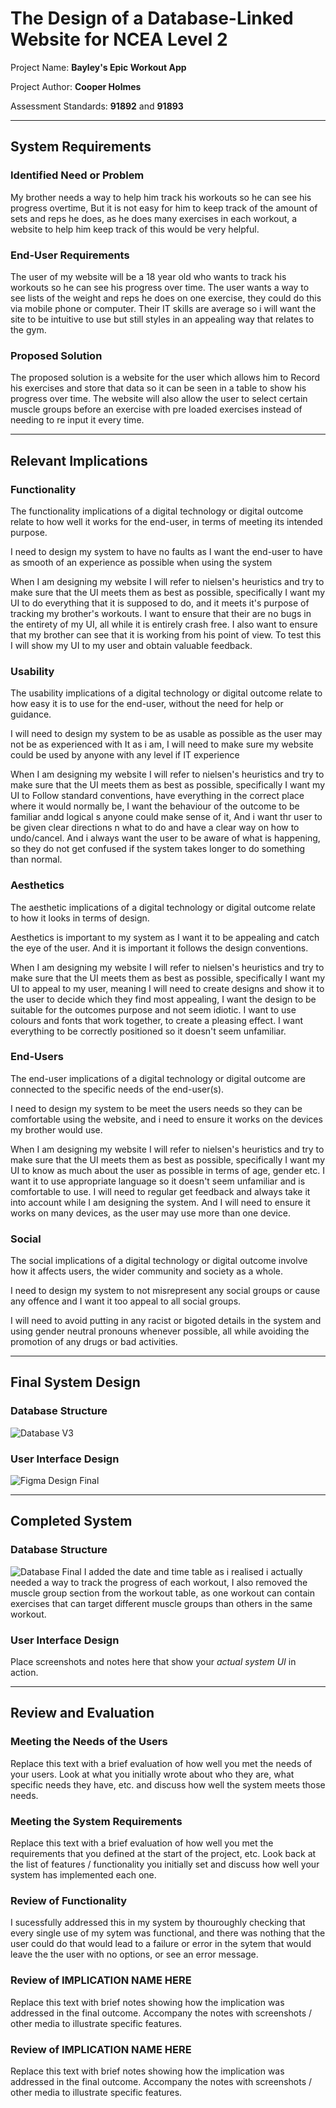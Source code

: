 # The Design of a Database-Linked Website for NCEA Level 2

Project Name: **Bayley's Epic Workout App**

Project Author: **Cooper Holmes**

Assessment Standards: **91892** and **91893**


-------------------------------------------------

## System Requirements

### Identified Need or Problem

My brother needs a way to help him track his workouts so he can see his progress overtime, But it is not easy for him to keep track of the amount of sets and reps he does, as he does many exercises in each workout, a website to help him keep track of this would be very helpful.

### End-User Requirements

The user of my website will be a 18 year old who wants to track his workouts so he can see his progress over time.
The user wants a way to see lists of the weight and reps he does on one exercise, they could do this via mobile phone or computer. Their IT skills are average so i will want the site to be intuitive to use but still styles in an appealing way that relates to the gym.

### Proposed Solution

The proposed solution is a website for the user which allows him to Record his exercises and store that data so it can be seen in a table to show his progress over time. The website will also allow the user to select certain muscle groups before an exercise with pre loaded exercises instead of needing to re input it every time.


-------------------------------------------------

## Relevant Implications

### Functionality

The functionality implications of a digital technology or digital outcome relate to how well it works for the end-user, in terms of meeting its intended purpose.

I need to design my system to have no faults as I want the end-user to have as smooth of an experience as possible when using the system

When I am designing my website I will refer to nielsen's heuristics and try to make sure that the UI meets them as best as possible, specifically I want my UI to do everything that it is supposed to do, and it meets it's purpose of tracking my brother's workouts. I want to ensure that their are no bugs in the entirety of my UI, all while it is entirely crash free. I also want to ensure that my brother can see that it is working from his point of view. To test this I will show my UI to my user and obtain valuable feedback.

### Usability

The usability implications of a digital technology or digital outcome relate to how easy it is to use for the end-user, without the need for help or guidance.

I will need to design my system to be as usable as possible as the user may not be as experienced with It as i am, I will need to make sure my website could be used by anyone with any level if IT experience

When I am designing my website I will refer to nielsen's heuristics and try to make sure that the UI meets them as best as possible, specifically I want my UI to Follow standard conventions, have everything in the correct place where it would normally be, I want the behaviour of the outcome to be familiar andd logical s anyone could make sense of it, And i want thr user to be given clear directions n what to do and have a clear way on how to undo/cancel. And i always want the user to be aware of what is happening, so they do not get confused if the system takes longer to do something than normal.

### Aesthetics

The aesthetic implications of a digital technology or digital outcome relate to how it looks in terms of design.

Aesthetics is important to my system as I want it to be appealing and catch the eye of the user. And it is important it follows the design conventions.

When I am designing my website I will refer to nielsen's heuristics and try to make sure that the UI meets them as best as possible, specifically I want my UI to appeal to my user, meaning I will need to create designs and show it to the user to decide which they find most appealing, I want the design to be suitable for the outcomes purpose and not seem idiotic. I want to use colours and fonts that work together, to create a pleasing effect. I want everything to be correctly positioned so it doesn't seem unfamiliar.

### End-Users

The end-user implications of a digital technology or digital outcome are connected to the specific needs of the end-user(s).

I need to design my system to be meet the users needs so they can be comfortable using the website, and i need to ensure it works on the devices my brother would use.

When I am designing my website I will refer to nielsen's heuristics and try to make sure that the UI meets them as best as possible, specifically I want my UI to know as much about the user as possible in terms of age, gender etc. I want it to use appropriate language so it doesn't seem unfamiliar and is comfortable to use. I will need to regular get feedback and always take it into account while I am designing the system. And I will need to ensure it works on many devices, as the user may use more than one device.

### Social

The social implications of a digital technology or digital outcome involve how it affects users, the wider community and society as a whole.

I need to design my system to not misrepresent any social groups or cause any offence and I want it too appeal to all social groups.

I will need to avoid putting in any racist or bigoted details in the system and using gender neutral pronouns whenever possible, all while avoiding the promotion of any drugs or bad activities.


-------------------------------------------------

## Final System Design

### Database Structure

![Database V3](images/database-design-V3.png)


### User Interface Design

![Figma Design Final](images/coloured-figma-UI-V2.png)


-------------------------------------------------

## Completed System

### Database Structure

![Database Final](images/database-design-final.png)
I added the date and time table as i realised i actually needed a way to track the progress of each workout, I also removed the muscle group section from the workout table, as one workout can contain exercises that can target different muscle groups than others in the same workout.

### User Interface Design

Place screenshots and notes here that show your *actual system UI* in action.


-------------------------------------------------

## Review and Evaluation

### Meeting the Needs of the Users

Replace this text with a brief evaluation of how well you met the needs of your users. Look at what you initially wrote about who they are, what specific needs they have, etc. and discuss how well the system meets those needs.

### Meeting the System Requirements

Replace this text with a brief evaluation of how well you met the requirements that you defined at the start of the project, etc. Look back at the list of features / functionality you initially set and discuss how well your system has implemented each one.

### Review of Functionality

I sucessfully addressed this in my system by thouroughly checking that every single use of my sytem was functional, and there was nothing that the user could do that would lead to a failure or error in the sytem that would leave the the user with no options, or see an error message.

### Review of IMPLICATION NAME HERE

Replace this text with brief notes showing how the implication was addressed in the final outcome. Accompany the notes with screenshots / other media to illustrate specific features.

### Review of IMPLICATION NAME HERE

Replace this text with brief notes showing how the implication was addressed in the final outcome. Accompany the notes with screenshots / other media to illustrate specific features.

